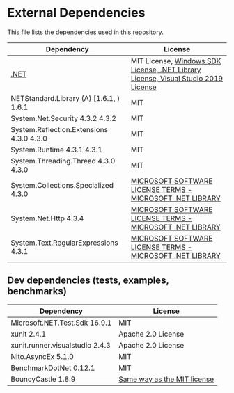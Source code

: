 # External Dependencies

This file lists the dependencies used in this repository.

| Dependency | License |
|-|-|
| [.NET](https://github.com/dotnet/core) | MIT License, [Windows SDK License, .NET Library License, Visual Studio 2019 License](https://github.com/dotnet/core/blob/main/license-information-windows.md) |
| NETStandard.Library (A)  [1.6.1, )  1.6.1 | MIT |
| System.Net.Security 4.3.2  4.3.2 | MIT |
| System.Reflection.Extensions  4.3.0  4.3.0 | MIT |
| System.Runtime  4.3.1  4.3.1 | MIT |
| System.Threading.Thread 4.3.0  4.3.0 | MIT |
| System.Collections.Specialized 4.3.0 | [MICROSOFT SOFTWARE LICENSE TERMS - MICROSOFT .NET LIBRARY](https://dotnet.microsoft.com/en-us/dotnet_library_license.htm) |
| System.Net.Http 4.3.4 | [MICROSOFT SOFTWARE LICENSE TERMS - MICROSOFT .NET LIBRARY](https://dotnet.microsoft.com/en-us/dotnet_library_license.htm) |
| System.Text.RegularExpressions 4.3.1 | [MICROSOFT SOFTWARE LICENSE TERMS - MICROSOFT .NET LIBRARY](https://dotnet.microsoft.com/en-us/dotnet_library_license.htm) |

## Dev dependencies (tests, examples, benchmarks)
| Dependency | License |
|-|-|
| Microsoft.NET.Test.Sdk         16.9.1 | MIT |
| xunit                          2.4.1 | Apache 2.0 License |
| xunit.runner.visualstudio      2.4.3 | Apache 2.0 License |
| Nito.AsyncEx                   5.1.0 | MIT |
| BenchmarkDotNet 0.12.1 | MIT |
| BouncyCastle 1.8.9 | [Same way as the MIT license](https://www.bouncycastle.org/licence.html) |
